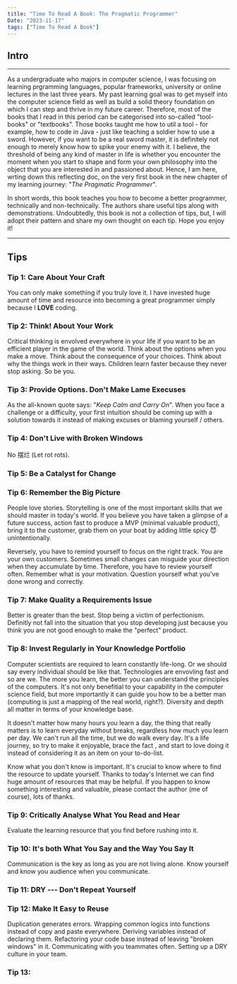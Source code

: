 ```yaml
---
title: "Time To Read A Book: The Pragmatic Programmer"
Date: "2023-11-17"
tags: ["Time To Read A Book"]
---
```


## Intro

---

As a undergraduate who majors in computer science, I was focusing on learning prgramming languages, popular frameworks, university or online lectures in the last three years. My past learning goal was to get myself into the computer science field as well as build a solid theory foundation on which I can step and thrive in my future career. Therefore, most of the books that I read in this period can be categorised into so-called "tool-books" or "textbooks". Those books taught me how to util a tool - for example, how to code in Java - just like teaching a soldier how to use a sword. However, if you want to be a real sword master, it is definitely not enough to merely know how to spike your enemy with it. I believe, the threshold of being any kind of master in life is whether you encounter the moment when you start to shape and form your own philosophy into the object that you are interested in and passioned about. Hence, I am here, wrting down this reflecting doc, on the very first book in the new chapter of my learning journey: "_The Pragmatic Programmer_".

In short words, this book teaches you how to become a better programmer, technically and non-technically. The authors share useful tips along with demonstrations. Undoubtedly, this book is not a collection of tips, but, I will adopt their pattern and share my own thought on each tip. Hope you enjoy it!

---

## Tips

### Tip 1: Care About Your Craft

You can only make something if you truly love it. I have invested huge amount of time and resource into becoming a great programmer simply because I **LOVE** coding.

### Tip 2: Think! About Your Work

Critical thinking is envolved everywhere in your life if you want to be an efficient player in the game of the world. Think about the options when you make a move. Think about the consequence of your choices. Think about why the things work in their ways. Children learn faster because they never stop asking. So be you.

### Tip 3: Provide Options. Don't Make Lame Execuses

As the all-known quote says: "_Keep Calm and Carry On_". When you face a challenge or a difficulty, your first intuition should be coming up with a solution towards it instead of making excuses or blaming yourself / others.

### Tip 4: Don't Live with Broken Windows

No 摆烂 (Let rot rots).

### Tip 5: Be a Catalyst for Change

### Tip 6: Remember the Big Picture

People love stories. Storytelling is one of the most important skills that we should master in today's world. If you believe you have taken a glimpse of a future success, action fast to produce a MVP (minimal valuable product), bring it to the customer, grab them on your boat by adding little spicy 😈 unintentionally.

Reversely, you have to remind yourself to focus on the right track. You are your own customers. Sometimes small changes can misguide your direction when they accumulate by time. Therefore, you have to review yourself often. Remember what is your motivation. Question yourself what you've done wrong and correctly.

### Tip 7: Make Quality a Requirements Issue

Better is greater than the best. Stop being a victim of perfectionism. Definitly not fall into the situation that you stop developing just because you think you are not good enough to make the "perfect" product.

### Tip 8: Invest Regularly in Your Knowledge Portfolio

Computer scientists are required to learn constantly life-long. Or we should say every individual should be like that. Technologies are envovling fast and so are we. The more you learn, the better you can understand the principles of the computers. It's not only benefitial to your capability in the computer science field, but more importantly it can guide you how to be a better man (computing is just a mapping of the real world, right?). Diversity and depth all matter in terms of your knowledge base.

It doesn't matter how many hours you learn a day, the thing that really matters is to learn everyday without breaks, regardless how much you learn per day. We can't run all the time, but we do walk every day. It's a life journey, so try to make it enjoyable, brace the fact , and start to love doing it instead of considering it as an item on your to-do-list.

Know what you don't know is important. It's crucial to know where to find the resource to update yourself. Thanks to today's Internet we can find huge amount of resources that may be helpful. If you happen to know something interesting and valuable, please contact the author (me of course), lots of thanks.

### Tip 9: Critically Analyse What You Read and Hear

Evaluate the learning resource that you find before rushing into it.

### Tip 10: It's both What You Say and the Way You Say It

Communication is the key as long as you are not living alone. Know yourself and know you audience when you communicate.

### Tip 11: DRY --- Don't Repeat Yourself

### Tip 12: Make It Easy to Reuse

Duplication generates errors. Wrapping common logics into functions instead of copy and paste everywhere. Deriving variables instead of declaring them. Refactoring your code base instead of leaving "broken windows" in it. Communicating with you teammates often. Setting up a DRY culture in your team.

### Tip 13:
